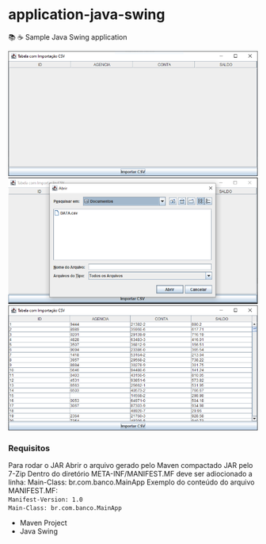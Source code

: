 # application-java-swing
📚 ☕️ Sample Java Swing application


![alt tag](https://github.com/georgedssantos/application-java-swing/blob/main/documentacao/tela-1.PNG)
![alt tag](https://github.com/georgedssantos/application-java-swing/blob/main/documentacao/tela-2.PNG)
![alt tag](https://github.com/georgedssantos/application-java-swing/blob/main/documentacao/tela-3.PNG)

### Requisitos
Para rodar o JAR
Abrir o arquivo gerado pelo Maven compactado JAR pelo 7-Zip
Dentro do diretório META-INF/MANIFEST.MF deve ser adiocionado a linha:
Main-Class: br.com.banco.MainApp
Exemplo do conteúdo do arquivo MANIFEST.MF: </br>
`Manifest-Version: 1.0` </br>
`Main-Class: br.com.banco.MainApp`


* Maven Project
* Java Swing
